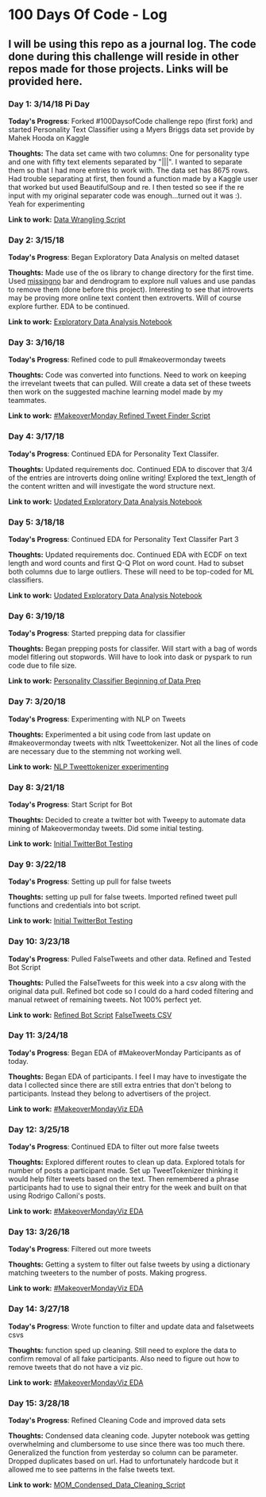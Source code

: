 
# 100 Days Of Code - Log

## I will be using this repo as a journal log. The code done during this challenge will reside in other repos made for those projects. Links will be provided here.

### Day 1: 3/14/18 Pi Day

**Today's Progress**: Forked #100DaysofCode challenge repo (first fork)
 and started Personality Text Classifier using a Myers Briggs data set provide by Mahek Hooda on Kaggle 
 
**Thoughts:** The data set came with two columns: One for personality type and one with fifty text elements separated by "|||". I wanted to separate them so that I had more entries to work with. The data set has 8675 rows. Had trouble separating at first, then found a function made by a Kaggle user that worked but used BeautifulSoup and re. I then tested so see if the re input with my original separater code was enough...turned out it was :). Yeah for experimenting

**Link to work:** [Data Wrangling Script](https://github.com/JohnDeJesus22/Personality-Text-Classifier/blob/master/PTCDataWrangling.py)



### Day 2: 3/15/18 

**Today's Progress**: Began Exploratory Data Analysis on melted dataset
 
**Thoughts:** Made use of the os library to change directory for the first time. Used [missingno](https://github.com/ResidentMario/missingno) bar and dendrogram to explore null values and use pandas to remove them (done before this project). Interesting to see that introverts may be proving more online text content then extroverts. Will of course explore further. EDA to be continued.

**Link to work:** [Exploratory Data Analysis Notebook](https://github.com/JohnDeJesus22/Personality-Text-Classifier/blob/master/PTCEDA.ipynb)


### Day 3: 3/16/18 

**Today's Progress**: Refined code to pull #makeovermonday tweets
 
**Thoughts:** Code was converted into functions. Need to work on keeping the irrevelant tweets that can pulled. Will create a data set of these tweets then work on the suggested machine learning model made by my teammates.

**Link to work:** [#MakeoverMonday Refined Tweet Finder Script](https://github.com/JohnDeJesus22/-MakeoverMonday-Collaborative-Project/blob/master/RefinedMOMTweetRetrieverCode.py)

### Day 4: 3/17/18 

**Today's Progress**: Continued EDA for Personality Text Classifer.
 
**Thoughts:** Updated requirements doc. Continued EDA to discover that 3/4 of the entries are introverts doing online writing! Explored the text_length of the content written and will investigate the word structure next.

**Link to work:** [Updated Exploratory Data Analysis Notebook](https://github.com/JohnDeJesus22/Personality-Text-Classifier/blob/master/PTCEDA.ipynb)

### Day 5: 3/18/18 

**Today's Progress**: Continued EDA for Personality Text Classifer Part 3
 
**Thoughts:** Updated requirements doc. Continued EDA with ECDF on text length and word counts and first Q-Q Plot on word count. Had to subset both columns due to large outliers. These will need to be top-coded for ML classifiers.

**Link to work:** [Updated Exploratory Data Analysis Notebook](https://github.com/JohnDeJesus22/Personality-Text-Classifier/blob/master/PTCEDA.ipynb)

### Day 6: 3/19/18 

**Today's Progress**: Started prepping data for classifier
 
**Thoughts:** Began prepping posts for classifer. Will start with a bag of words model fitlering out stopwords. Will have to look into dask or pyspark to run code due to file size.

**Link to work:** [Personality Classifier Beginning of Data Prep](https://github.com/JohnDeJesus22/Personality-Text-Classifier/blob/master/PersonalityClassifier.py)

### Day 7: 3/20/18 

**Today's Progress**: Experimenting with NLP on Tweets
 
**Thoughts:** Experimented a bit using code from last update on #makeovermonday tweets with nltk Tweettokenizer. Not all the lines of code are necessary due to the stemming not working well.

**Link to work:** [NLP Tweettokenizer experimenting](https://github.com/JohnDeJesus22/-MakeoverMonday-Collaborative-Project/blob/master/NLPwithMOMTweets.py)

### Day 8: 3/21/18 

**Today's Progress**: Start Script for Bot
 
**Thoughts:** Decided to create a twitter bot with Tweepy to automate data mining of Makeovermonday tweets. Did some initial testing.

**Link to work:** [Initial TwitterBot Testing](https://github.com/JohnDeJesus22/-MakeoverMonday-Collaborative-Project/blob/master/MOMTweetTesting%20-%20Copy.py)

### Day 9: 3/22/18 

**Today's Progress**: Setting up pull for false tweets
 
**Thoughts:** setting up pull for false tweets. Imported refined tweet pull functions and credentials into bot script.

**Link to work:** [Initial TwitterBot Testing](https://github.com/JohnDeJesus22/-MakeoverMonday-Collaborative-Project/blob/master/MOMTweetTesting%20-%20Copy.py)

### Day 10: 3/23/18 

**Today's Progress**: Pulled FalseTweets and other data. Refined and Tested Bot Script
 
**Thoughts:** Pulled the FalseTweets for this week into a csv along with the original data pull. Refined bot code so I could do a hard coded filtering and manual retweet of remaining tweets. Not 100% perfect yet.

**Link to work:** [Refined Bot Script](https://github.com/JohnDeJesus22/-MakeoverMonday-Collaborative-Project/blob/master/MOMTweetTesting.py)
[FalseTweets CSV](https://github.com/JohnDeJesus22/-MakeoverMonday-Collaborative-Project/blob/master/falseTweets.csv)

### Day 11: 3/24/18 

**Today's Progress**: Began EDA of #MakeoverMonday Participants as of today.
 
**Thoughts:** Began EDA of participants. I feel I may have to investigate the data I collected since there are still extra entries that don't belong to participants. Instead they belong to advertisers of the project. 

**Link to work:** [#MakeoverMondayViz EDA](https://github.com/JohnDeJesus22/-MakeoverMonday-Collaborative-Project/blob/master/%23MakeoverMonday_EDA.ipynb)

### Day 12: 3/25/18 

**Today's Progress**: Continued EDA to filter out more false tweets
 
**Thoughts:** Explored different routes to clean up data. Explored totals for number of posts a participant made. Set up TweetTokenizer thinking it would help filter tweets based on the text. Then remembered a phrase participants had to use to signal their entry for the week and built on that using Rodrigo Calloni's posts. 

**Link to work:** [#MakeoverMondayViz EDA](https://github.com/JohnDeJesus22/-MakeoverMonday-Collaborative-Project/blob/master/%23MakeoverMonday_EDA.ipynb)

### Day 13: 3/26/18 

**Today's Progress**: Filtered out more tweets
 
**Thoughts:** Getting a system to filter out false tweets by using a dictionary matching tweeters to the number of posts. Making progress.

**Link to work:** [#MakeoverMondayViz EDA](https://github.com/JohnDeJesus22/-MakeoverMonday-Collaborative-Project/blob/master/%23MakeoverMonday_EDA.ipynb)

### Day 14: 3/27/18 

**Today's Progress**: Wrote function to filter and update data and falsetweets csvs
 
**Thoughts:** function sped up cleaning. Still need to explore the data to confirm removal of all fake participants. Also need to figure out how to remove tweets that do not have a viz pic.

**Link to work:** [#MakeoverMondayViz EDA](https://github.com/JohnDeJesus22/-MakeoverMonday-Collaborative-Project/blob/master/%23MakeoverMonday_EDA.ipynb)

### Day 15: 3/28/18 

**Today's Progress**: Refined Cleaning Code and improved data sets
 
**Thoughts:** Condensed data cleaning code. Jupyter notebook was getting overwhelming and clumbersome to use since there was too much there. Generalized the function from yesterday so column can be parameter. Dropped duplicates based on url. Had to unfortunately hardcode but it allowed me to see patterns in the false tweets text.

**Link to work:** [MOM_Condensed_Data_Cleaning_Script](https://github.com/JohnDeJesus22/-MakeoverMonday-Collaborative-Project/blob/master/MOM_Data_Cleaning.py)
